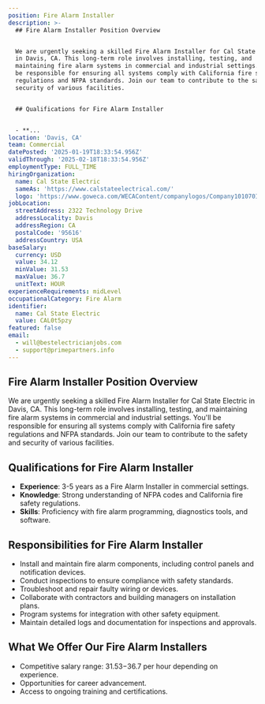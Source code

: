 ```yaml
---
position: Fire Alarm Installer
description: >-
  ## Fire Alarm Installer Position Overview


  We are urgently seeking a skilled Fire Alarm Installer for Cal State Electric
  in Davis, CA. This long-term role involves installing, testing, and
  maintaining fire alarm systems in commercial and industrial settings. You'll
  be responsible for ensuring all systems comply with California fire safety
  regulations and NFPA standards. Join our team to contribute to the safety and
  security of various facilities.


  ## Qualifications for Fire Alarm Installer


  - **...
location: 'Davis, CA'
team: Commercial
datePosted: '2025-01-19T18:33:54.956Z'
validThrough: '2025-02-18T18:33:54.956Z'
employmentType: FULL_TIME
hiringOrganization:
  name: Cal State Electric
  sameAs: 'https://www.calstateelectrical.com/'
  logo: 'https://www.goweca.com/WECAContent/companylogos/Company101070Image.png'
jobLocation:
  streetAddress: 2322 Technology Drive
  addressLocality: Davis
  addressRegion: CA
  postalCode: '95616'
  addressCountry: USA
baseSalary:
  currency: USD
  value: 34.12
  minValue: 31.53
  maxValue: 36.7
  unitText: HOUR
experienceRequirements: midLevel
occupationalCategory: Fire Alarm
identifier:
  name: Cal State Electric
  value: CAL0t5pzy
featured: false
email:
  - will@bestelectricianjobs.com
  - support@primepartners.info
---
```




## Fire Alarm Installer Position Overview

We are urgently seeking a skilled Fire Alarm Installer for Cal State Electric in Davis, CA. This long-term role involves installing, testing, and maintaining fire alarm systems in commercial and industrial settings. You'll be responsible for ensuring all systems comply with California fire safety regulations and NFPA standards. Join our team to contribute to the safety and security of various facilities.

## Qualifications for Fire Alarm Installer

- **Experience**: 3-5 years as a Fire Alarm Installer in commercial settings.
- **Knowledge**: Strong understanding of NFPA codes and California fire safety regulations.
- **Skills**: Proficiency with fire alarm programming, diagnostics tools, and software.

## Responsibilities for Fire Alarm Installer

- Install and maintain fire alarm components, including control panels and notification devices.
- Conduct inspections to ensure compliance with safety standards.
- Troubleshoot and repair faulty wiring or devices.
- Collaborate with contractors and building managers on installation plans.
- Program systems for integration with other safety equipment.
- Maintain detailed logs and documentation for inspections and approvals.

## What We Offer Our Fire Alarm Installers

- Competitive salary range: $31.53-$36.7 per hour depending on experience.
- Opportunities for career advancement.
- Access to ongoing training and certifications.
